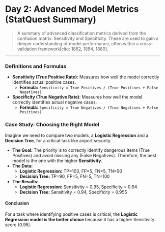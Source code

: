 # Day 2: Advanced Model Metrics (StatQuest Summary)

> A summary of advanced classification metrics derived from the confusion matrix: Sensitivity and Specificity. These are used to gain a deeper understanding of model performance, often within a cross-validation framework[cite: 1882, 1884, 1889].

---

### **Definitions and Formulas**

-   **Sensitivity (True Positive Rate):** Measures how well the model correctly identifies actual positive cases.
    -   **Formula:** `Sensitivity = True Positives / (True Positives + False Negatives)` 
-   **Specificity (True Negative Rate):** Measures how well the model correctly identifies actual negative cases.
    -   **Formula:** `Specificity = True Negatives / (True Negatives + False Positives)` 

### **Case Study: Choosing the Right Model**

Imagine we need to compare two models, a **Logistic Regression** and a **Decision Tree**, for a critical task like airport security.

-   **The Goal:** The priority is to correctly identify dangerous items (True Positives) and avoid missing any (False Negatives). Therefore, the best model is the one with the higher **Sensitivity**.
-   **The Data:**
    -   **Logistic Regression:** TP=100, FP=5, FN=5, TN=90 
    -   **Decision Tree:** TP=90, FP=5, FN=5, TN=100 
-   **The Results:**
    -   **Logistic Regression:** Sensitivity = 0.95, Specificity = 0.94 
    -   **Decision Tree:** Sensitivity = 0.94, Specificity = 0.955 

#### **Conclusion**

For a task where identifying positive cases is critical, the **Logistic Regression model is the better choice** because it has a higher Sensitivity score (0.95).
